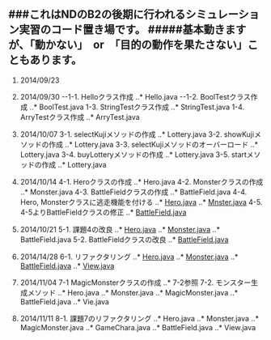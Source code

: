 ###これはNDのB2の後期に行われるシミュレーション実習のコード置き場です。
#####基本動きますが、「動かない」　or　「目的の動作を果たさない」こともあります。
---------------------------------------------------------

1. 2014/09/23

2. 2014/09/30
--1-1. Helloクラス作成
..* Hello.java
--1-2. BoolTestクラス作成
	..* BoolTest.java
	1-3. StringTestクラス作成
	..* StringTest.java
	1-4. ArryTestクラス作成
	..* ArryTest.java

3. 2014/10/07
	3-1. selectKujiメソッドの作成
	..* Lottery.java
	3-2. showKujiメソッドの作成
	..* Lottery.java
	3-3. selectKujiメソッドのオーバーロード
	..* Lottery.java
	3-4. buyLotteryメソッドの作成
	..* Lottery.java
	3-5. startメソッドの作成
	..* Lottery.java

4. 2014/10/14
	4-1. Heroクラスの作成
	..* Hero.java
	4-2. Monsterクラスの作成
	..* Monster.java
	4-3. BattleFieldクラスの作成
	..* BattleField.java
	4-4. Hero, Monsterクラスに逃走機能を付ける
	..* [Hero.java](../blob/master/10_14/src/game/rpg/Hero.java)
	..* [Mnster.java](../blob/master/10_14/src/game/rpg/Monster.java)
	4-5. 4-5よりBattleFieldクラスの修正
	..* [BattleField.java](../blob/master/10_14/src/game/rpg/BattleField.java)

5. 2014/10/21
	5-1. 課題4の改良
	..* [Hero.java](../blob/master/10_21/src/game/rpg/Hero.java)
	..* [Monster.java](../blob/master/10_21/src/game/rpg/Mosnter.java)
	..* BattleField.java
	5-2. BattleFieldクラスの改良
	..* [BattleField.java](../blob/master/10_21/src/game/rpg/BattleField.java)

6. 2014/14/28
	6-1. リファクタリング
	..* [Hero.java](../blob/master/10_28/src/game/rpg/Hero.java)
	..* [Monster.java](../blob/master/10_28/src/game/rpg/Monster.java)
	..* [BattleField.java](../blob/master/10_28/src/game/rpg/BattleField.java)
	..* [View.java](../blob/master/10_28/src/game/rpg/View.java)

7. 2014/11/04
	7-1 MagicMonsterクラスの作成
	..* 7-2参照
	7-2. モンスター生成メソッド
	..* Hero.java
	..* Monster.java
	..* MagicMonster.java
	..* BattleField.java
	..* Vie.java

8. 2014/11/11
	8-1. 課題7のリファクタリング
	..* Hero.java
	..* Monster.java
	..* MagicMonster.java
	..* GameChara.java
	..* BattleField.java
	..* View.java
